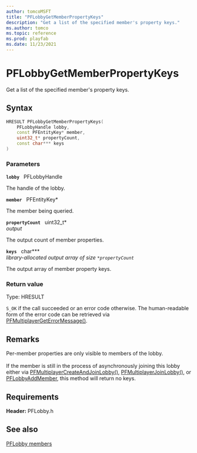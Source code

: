 ```yaml
---
author: tomcoMSFT
title: "PFLobbyGetMemberPropertyKeys"
description: "Get a list of the specified member's property keys."
ms.author: tomco
ms.topic: reference
ms.prod: playfab
ms.date: 11/23/2021
---
```


# PFLobbyGetMemberPropertyKeys  

Get a list of the specified member's property keys.  

## Syntax  
  
```cpp
HRESULT PFLobbyGetMemberPropertyKeys(  
    PFLobbyHandle lobby,  
    const PFEntityKey* member,  
    uint32_t* propertyCount,  
    const char*** keys  
)  
```  
  
### Parameters  
  
**`lobby`** &nbsp; PFLobbyHandle  
  
The handle of the lobby.  
  
**`member`** &nbsp; PFEntityKey*  
  
The member being queried.  
  
**`propertyCount`** &nbsp; uint32_t*  
*output*  
  
The output count of member properties.  
  
**`keys`** &nbsp; char***  
*library-allocated output array of size `*propertyCount`*  
  
The output array of member property keys.  
  
  
### Return value
Type: HRESULT
  
```S_OK``` if the call succeeded or an error code otherwise. The human-readable form of the error code can be retrieved via [PFMultiplayerGetErrorMessage()](../../pfmultiplayer/functions/pfmultiplayergeterrormessage.md).
  
## Remarks  
  
Per-member properties are only visible to members of the lobby. <br /><br /> If the member is still in the process of asynchronously joining this lobby either via [PFMultiplayerCreateAndJoinLobby()](pfmultiplayercreateandjoinlobby.md), [PFMultiplayerJoinLobby()](pfmultiplayerjoinlobby.md), or [PFLobbyAddMember](pflobbyaddmember.md), this method will return no keys.
  
## Requirements  
  
**Header:** PFLobby.h
  
## See also  
[PFLobby members](../pflobby_members.md)  

  
  
